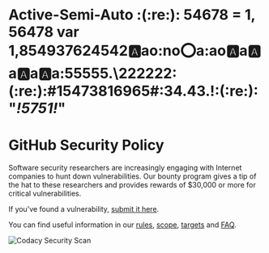 # Active-Semi-Auto :(:re:): 54678 = 1, 56478 var 1,854937624542:a:ao:no:o:a:ao:a:a:a:a:a:a:a:a:55555.\222222:(:re:):#15473816965#:34.43.!:(:re:): "*!5751!*"

# GitHub Security Policy

Software security researchers are increasingly engaging with Internet companies to hunt down vulnerabilities. Our bounty program gives a tip of the hat to these researchers and provides rewards of $30,000 or more for critical vulnerabilities.

If you’ve found a vulnerability, [submit it here](https://hackerone.com/github).

You can find useful information in our [rules](https://bounty.github.com/#rules), [scope](https://bounty.github.com/#scope), [targets](https://bounty.github.com/#scope) and [FAQ](https://bounty.github.com/#faqs).

![Codacy Security Scan](https://github.com/superkiller22/desktop/workflows/Codacy%20Security%20Scan/badge.svg?branch=development&event=deployment)
